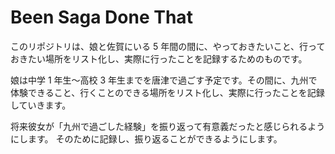 # Been Saga Done That

このリポジトリは、娘と佐賀にいる 5 年間の間に、やっておきたいこと、行っておきたい場所をリスト化し、実際に行ったことを記録するためのものです。

娘は中学 1 年生～高校 3 年生までを唐津で過ごす予定です。その間に、九州で体験できること、行くことのできる場所をリスト化し、実際に行ったことを記録していきます。

将来彼女が「九州で過ごした経験」を振り返って有意義だったと感じられるようにします。
そのために記録し、振り返ることができるようにします。
